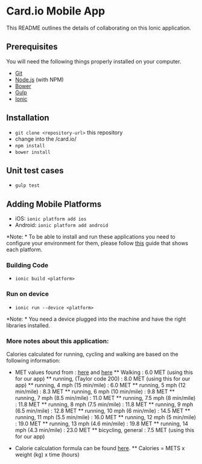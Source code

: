 # Card.io Mobile App

This README outlines the details of collaborating on this Ionic application.

## Prerequisites

You will need the following things properly installed on your computer.

* [Git](http://git-scm.com/)
* [Node.js](http://nodejs.org/) (with NPM)
* [Bower](http://bower.io/)
* [Gulp](https://github.com/gulpjs/gulp/blob/master/docs/getting-started.md)
* [Ionic](http://ionicframework.com/getting-started/)

## Installation

* `git clone <repository-url>` this repository
* change into the <new directory>/card.io/
* `npm install`
* `bower install`

## Unit test cases

* `gulp test`

## Adding Mobile Platforms

* iOS: `ionic platform add ios` 
* Android: `ionic platform add android`

*Note: * To be able to install and run these applications you need to configure your environment for them, please follow [this](https://cordova.apache.org/docs/en/5.1.1/guide/platforms/index.html) guide that shows each platform.

### Building Code

* `ionic build <platform>`

### Run on device

* `ionic run --device <platform>`

*Note: * You need a device plugged into the machine and have the right libraries installed. 


### More notes about this application:

Calories calculated for running, cycling and walking are based on the following information:

* MET values found from : [here](https://sites.google.com/site/compendiumofphysicalactivities/Activity-Categories/running) and [here](http://prevention.sph.sc.edu/tools/docs/documents_compendium.pdf)
** Walking : 6.0 MET (using this for our app)
** running, (Taylor code 200) : 8.0 MET (using this for our app)
** running, 4 mph (15 min/mile) : 6.0 MET
** running, 5 mph (12 min/mile) : 8.3 MET
** running, 6 mph (10 min/mile) : 9.8 MET
** running, 7 mph (8.5 min/mile) : 11.0 MET
** running, 7.5 mph (8 min/mile) : 11.8 MET
** running, 8 mph (7.5 min/mile) : 11.8 MET
** running, 9 mph (6.5 min/mile) : 12.8 MET
** running, 10 mph (6 min/mile) : 14.5 MET
** running, 11 mph (5.5 min/mile) : 16.0 MET
** running, 12 mph (5 min/mile) : 19.0 MET
** running, 13 mph (4.6 min/mile) : 19.8 MET
** running, 14 mph (4.3 min/mile) : 23.0 MET
** bicycling, general : 7.5 MET (using this for our app)

* Calorie calculation formula can be found [here](http://www.mhhe.com/hper/physed/clw/webreview/web07/tsld007.htm).
** Calories = METS x weight (kg) x time (hours)